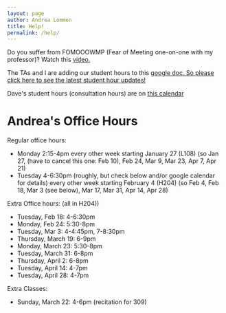 ```yaml
---
layout: page
author: Andrea Lommen
title: Help! 
permalink: /help/
---
```


Do you suffer from FOMOOOWMP (Fear of Meeting one-on-one with my professor)?
Watch this [video.](https://www.youtube.com/watch?v=yQq1-_ujXrM) 

The TAs and I are adding our student hours to this [google doc. So please click here to see the latest student hour updates!](https://docs.google.com/document/d/1XD_No0nUvi5e2BsBCwCWTfb_-dSAa29GAsaX0ij4xOM/edit?usp=sharing)

Dave's student hours (consultation hours) are on [this calendar](https://calendar.google.com/calendar/embed?src=haverford.edu_24r8mnm3jou3mseeg0vaqv1ees%40group.calendar.google.com&ctz=America%2FNew_York)

# Andrea's Office Hours

Regular office hours: 

* Monday 2:15-4pm every other week starting January 27 (L108)
(so Jan 27, (have to cancel this one: Feb 10), Feb 24, Mar 9, Mar 23, Apr 7, Apr 21)
* Tuesday 4-6:30pm (roughly, but check below and/or google calendar for details) every other week starting February 4 (H204)
(so Feb 4, Feb 18, Mar 3 (see below), Mar 17, Mar 31, Apr 14, Apr 28)


Extra Office hours: (all in H204))
* Tuesday, Feb 18: 4-6:30pm
* Monday, Feb 24: 5:30-8pm
* Tuesday, Mar 3: 4-4:45pm, 7-8:30pm
* Thursday, March 19: 6-9pm
* Monday, March 23: 5:30-8pm
* Tuesday, March 31: 6-8pm
* Thursday, April 2: 6-8pm
* Tuesday, April 14: 4-7pm
* Tuesday, April 28: 4-7pm

Extra Classes:
* Sunday, March 22: 4-6pm (recitation for 309)
